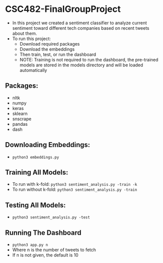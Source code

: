 # CSC482-FinalGroupProject
- In this project we created a sentiment classifier to analyze current sentiment toward different tech companies based on recent tweets about them. 
- To run this project: 
    - Download required packages 
    - Download the embeddings 
    - Then train, test, or run the dashboard
    - NOTE: Training is not required to run the dashboard, the pre-trained models are stored in the models directory and will be loaded automatically 

## Packages: 
- nltk
- numpy 
- keras 
- sklearn 
- snscrape 
- pandas 
- dash 

## Downloading Embeddings: 
- `python3 embeddings.py`

## Training All Models: 
- To run with k-fold: 
`python3 sentiment_analysis.py -train -k`
- To run without k-fold: 
`python3 sentiment_analysis.py -train`

## Testing All Models: 
- `python3 sentiment_analysis.py -test`

## Running The Dashboard
- `python3 app.py n`
- Where n is the number of tweets to fetch
- If n is not given, the default is 10
